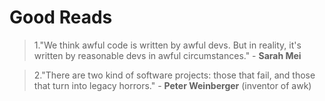 # Good Reads

<!-- 1 -->

> 1."We think awful code is written by awful devs. But in reality, it's written by reasonable devs in awful circumstances." - **Sarah Mei**

<!-- 2 -->

> 2."There are two kind of software projects: those that fail, and those that turn into legacy horrors." - **Peter Weinberger** (inventor of awk)

